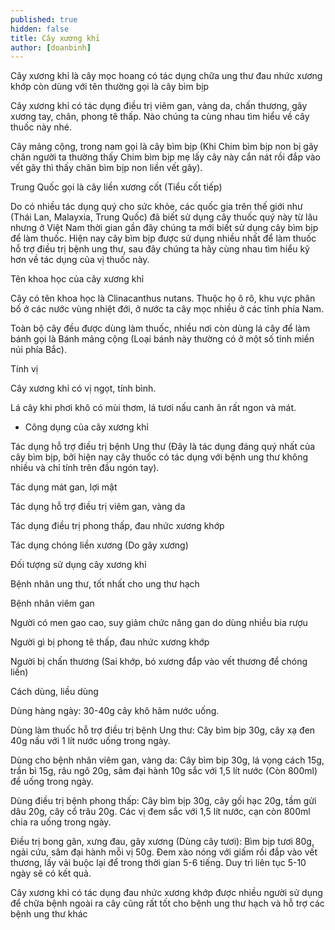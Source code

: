 ```yaml
---
published: true
hidden: false
title: Cây xương khỉ
author: [doanbinh]
---
```


Cây xương khỉ là cây mọc hoang có tác dụng chữa ung thư đau nhức xương khớp còn dùng với tên thường gọi là cây bìm bịp

Cây xương khỉ có tác dụng điều trị viêm gan, vàng da, chấn thương, gãy xương tay, chân, phong tê thấp. Nào chúng ta cùng nhau tìm hiểu về cây thuốc này nhé.

Cây mảng cộng, trong nam gọi là cây bìm bịp (Khi Chim bìm bịp non bị gãy chân người ta thường thấy Chim bìm bịp mẹ lấy cây này cắn nát rồi đắp vào vết gãy thì thấy chân bìm bịp non liền vết gãy).

Trung Quốc gọi là cây liền xương cốt (Tiểu cốt tiếp)

Do có nhiều tác dụng quý cho sức khỏe, các quốc gia trên thế giới như (Thái Lan, Malayxia, Trung Quốc) đã biết sử dụng cây thuốc quý này từ lâu nhưng ở Việt Nam thời gian gần đây chúng ta mới biết sử dụng cây bìm bịp để làm thuốc. Hiện nay cây bìm bịp được sử dụng nhiều nhất để làm thuốc hỗ trợ điều trị bệnh ung thư, sau đây chúng ta hãy cùng nhau tìm hiểu kỹ hơn về tác dụng của vị thuốc này.

Tên khoa học của cây xương khỉ

Cây có tên khoa học là Clinacanthus nutans. Thuộc họ ô rô, khu vực phân bố ở các nước vùng nhiệt đới, ở nước ta cây mọc nhiều ở các tỉnh phía Nam.

Toàn bộ cây đều được dùng làm thuốc, nhiều nơi còn dùng lá cây để làm bánh gọi là Bánh mảng cộng (Loại bánh này thường có ở một số tỉnh miền núi phía Bắc).

Tính vị

Cây xương khỉ  có vị ngọt, tính bình.

Lá cây khi phơi khô có mùi thơm, lá tươi nấu canh ăn rất ngon và mát.

* Công dụng của cây xương khỉ

Tác dụng hỗ trợ điều trị bệnh Ung thư (Đây là tác dụng đáng quý nhất của cây bìm bịp, bởi hiện nay cây thuốc có tác dụng với bệnh ung thư không nhiều và chỉ tính trên đầu ngón tay).

Tác dụng mát gan, lợi mật

Tác dụng hỗ trợ điều trị viêm gan, vàng da

Tác dụng điều trị phong thấp, đau nhức xương khớp

Tác dụng chóng liền xương (Do gãy xương)

Đối tượng sử dụng cây xương khỉ

Bệnh nhân ung thư, tốt nhất cho ung thư hạch

Bệnh nhân viêm gan

Người có men gao cao, suy giảm chức năng gan do dùng nhiều bia rượu

Người gì bị phong tê thấp, đau nhức xương khớp

Người bị chấn thương (Sai khớp, bó xương đắp vào vết thương để chóng liền)

Cách dùng, liều dùng

Dùng hàng ngày: 30-40g cây khô hãm nước uống.

Dùng làm thuốc hỗ trợ điều trị bệnh Ung thư: Cây bìm bịp 30g, cây xạ đen 40g nấu với 1 lít nước uống trong ngày.

Dùng cho bệnh nhân viêm gan, vàng da:  Cây bìm bịp 30g, lá vọng cách 15g, trần bì 15g, râu ngô 20g, sâm đại hành 10g sắc với 1,5 lít nước (Còn 800ml) để uống trong ngày.

Dùng điều trị bệnh phong thấp: Cây bìm bịp 30g, cây gối hạc 20g, tầm gửi dâu 20g, cây cổ trâu 20g. Các vị đem sắc với 1,5 lít nước, cạn còn 800ml chia ra uống trong ngày.

Điều trị bong gân, xưng đau, gãy xương (Dùng cây tươi): Bìm bịp tươi 80g, ngải cứu, sâm đại hành mỗi vị 50g. Đem xào nóng với giấm rồi đắp vào vết thương, lấy vải buộc lại để trong thời gian 5-6 tiếng. Duy trì liên tục 5-10 ngày sẽ có kết quả.

Cây xương khỉ có tác dụng đau nhức xương khớp được nhiều người sử dụng để chữa bệnh ngoài ra cây cũng rất tốt cho bệnh ung thư hạch và hỗ trợ các bệnh ung thư khác